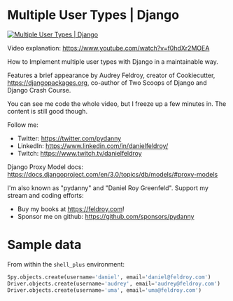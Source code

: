 Multiple User Types | Django
==============================

[![Multiple User Types | Django](https://img.youtube.com/vi/f0hdXr2MOEA/0.jpg)](https://www.youtube.com/watch?v=f0hdXr2MOEA)

Video explanation: https://www.youtube.com/watch?v=f0hdXr2MOEA

How to Implement multiple user types with Django in a maintainable way.

Features a brief appearance by Audrey Feldroy, creator of Cookiecutter, https://djangopackages.org, co-author of Two Scoops of Django and Django Crash Course.

You can see me code the whole video, but I freeze up a few minutes in. The content is still good though.

Follow me:
- Twitter: https://twitter.com/pydanny
- LinkedIn: https://www.linkedin.com/in/danielfeldroy/
- Twitch: https://www.twitch.tv/danielfeldroy

Django Proxy Model docs: https://docs.djangoproject.com/en/3.0/topics/db/models/#proxy-models

I'm also known as "pydanny" and "Daniel Roy Greenfeld". Support my stream and coding efforts:

- Buy my books at https://feldroy.com!
- Sponsor me on github: https://github.com/sponsors/pydanny

# Sample data

From within the `shell_plus` environment:

``` python
Spy.objects.create(username='daniel', email='daniel@feldroy.com')
Driver.objects.create(username='audrey', email='audrey@feldroy.com')    
Driver.objects.create(username='uma', email='uma@feldroy.com') 
```